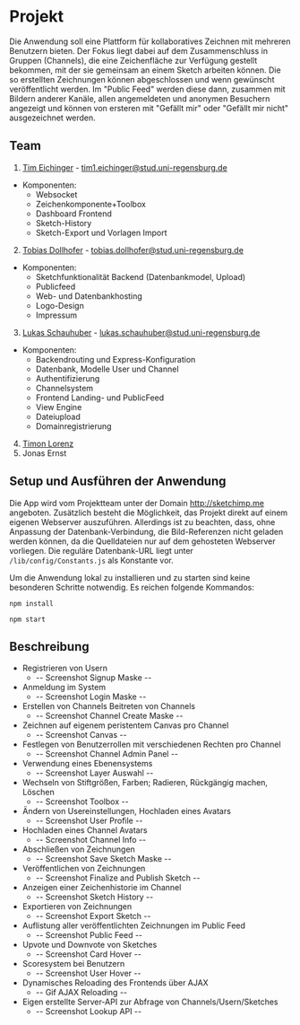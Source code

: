 # Projekt

Die Anwendung soll eine Plattform für kollaboratives Zeichnen mit mehreren Benutzern bieten. Der Fokus liegt dabei auf dem Zusammenschluss in Gruppen (Channels), die eine Zeichenfläche zur Verfügung gestellt bekommen, mit der sie gemeinsam an einem Sketch arbeiten können. Die so erstellten Zeichnungen können abgeschlossen und wenn gewünscht veröffentlicht werden. Im "Public Feed" werden diese dann, zusammen mit Bildern anderer Kanäle, allen angemeldeten und anonymen Besuchern angezeigt und können von ersteren mit "Gefällt mir" oder "Gefällt mir nicht" ausgezeichnet werden.

## Team

1. [Tim Eichinger](https://github.com/eichingertim) - tim1.eichinger@stud.uni-regensburg.de
  * Komponenten: 
    * Websocket 
    * Zeichenkomponente+Toolbox
    * Dashboard Frontend
    * Sketch-History
    * Sketch-Export und Vorlagen Import
2. [Tobias Dollhofer](https://github.com/tobiasdollhofer) - tobias.dollhofer@stud.uni-regensburg.de
  * Komponenten: 
    * Sketchfunktionalität Backend (Datenbankmodel, Upload) 
    * Publicfeed
    * Web- und Datenbankhosting
    * Logo-Design
    * Impressum
3. [Lukas Schauhuber](https://github.com/luggaesch) - lukas.schauhuber@stud.uni-regensburg.de
  * Komponenten: 
    * Backendrouting und Express-Konfiguration
    * Datenbank, Modelle User und Channel
    * Authentifizierung
    * Channelsystem
    * Frontend Landing- und PublicFeed
    * View Engine
    * Dateiupload
    * Domainregistrierung
4. [Timon Lorenz](https://github.com/TimmensOne)
5. Jonas Ernst

## Setup und Ausführen der Anwendung

Die App wird vom Projektteam unter der Domain http://sketchimp.me angeboten.
Zusätzlich besteht die Möglichkeit, das Projekt direkt auf einem eigenen Webserver auszuführen.
Allerdings ist zu beachten, dass, ohne Anpassung der Datenbank-Verbindung, die Bild-Referenzen nicht geladen werden können, da die Quelldateien nur auf dem gehosteten Webserver vorliegen. Die reguläre Datenbank-URL liegt unter `/lib/config/Constants.js` als Konstante vor.

Um die Anwendung lokal zu installieren und zu starten sind keine besonderen Schritte notwendig. 
Es reichen folgende Kommandos:

```npm install```

```npm start```

## Beschreibung

* Registrieren von Usern
  * -- Screenshot Signup Maske --
* Anmeldung im System
  * -- Screenshot Login Maske --
* Erstellen von Channels Beitreten von Channels
  * -- Screenshot Channel Create Maske --
* Zeichnen auf eigenem peristentem Canvas pro Channel
  * -- Screenshot Canvas --
* Festlegen von Benutzerrollen mit verschiedenen Rechten pro Channel
  * -- Screenshot Channel Admin Panel --
* Verwendung eines Ebenensystems
  * -- Screenshot Layer Auswahl --
* Wechseln von Stiftgrößen, Farben; Radieren, Rückgängig machen, Löschen
  * -- Screenshot Toolbox --
* Ändern von Usereinstellungen, Hochladen eines Avatars
  * -- Screenshot User Profile --
* Hochladen eines Channel Avatars
  * -- Screenshot Channel Info --
* Abschließen von Zeichnungen
  * -- Screenshot Save Sketch Maske --
* Veröffentlichen von Zeichnungen
  * -- Screenshot Finalize and Publish Sketch --
* Anzeigen einer Zeichenhistorie im Channel
  * -- Screenshot Sketch History --
* Exportieren von Zeichnungen
  * -- Screenshot Export Sketch --
* Auflistung aller veröffentlichten Zeichnungen im Public Feed
  * -- Screenshot Public Feed --
* Upvote und Downvote von Sketches
  * -- Screenshot Card Hover --
* Scoresystem bei Benutzern
  * -- Screenshot User Hover --
* Dynamisches Reloading des Frontends über AJAX
  * -- Gif AJAX Reloading --
* Eigen erstellte Server-API zur Abfrage von Channels/Usern/Sketches
  * -- Screenshot Lookup API --

